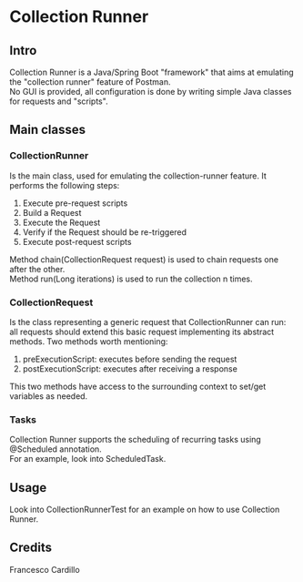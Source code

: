 # Collection Runner

## Intro

Collection Runner is a Java/Spring Boot "framework" that aims at emulating the "collection runner" feature of Postman. </br>
No GUI is provided, all configuration is done by writing simple Java classes for requests and "scripts".

## Main classes

### CollectionRunner

Is the main class, used for emulating the collection-runner feature.
It performs the following steps:

1. Execute pre-request scripts
2. Build a Request
3. Execute the Request
4. Verify if the Request should be re-triggered
5. Execute post-request scripts

Method chain(CollectionRequest request) is used to chain requests one after the other. </br>
Method run(Long iterations) is used to run the collection n times.

### CollectionRequest

Is the class representing a generic request that CollectionRunner can run: </br>
all requests should extend this basic request implementing its abstract methods.
Two methods worth mentioning:

1. preExecutionScript: executes before sending the request
2. postExecutionScript: executes after receiving a response

This two methods have access to the surrounding context to set/get variables as needed.

### Tasks

Collection Runner supports the scheduling of recurring tasks using @Scheduled annotation. </br>
For an example, look into ScheduledTask.

## Usage

Look into CollectionRunnerTest for an example on how to use Collection Runner.

## Credits

Francesco Cardillo
